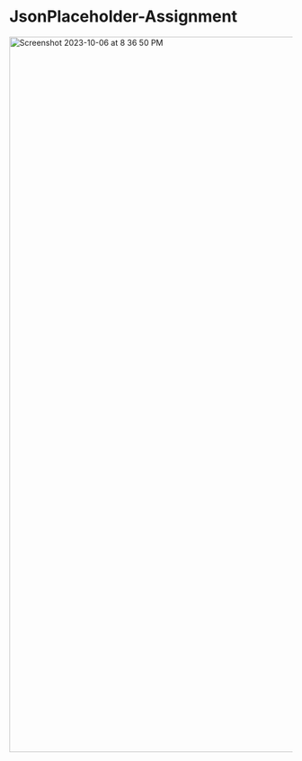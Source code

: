 # JsonPlaceholder-Assignment

<img width="1271" alt="Screenshot 2023-10-06 at 8 36 50 PM" src="https://github.com/Torn2code/JsonPlaceholder-Assignment/assets/124474001/1bc9a225-706b-471e-98dd-daab4c7f4023">
